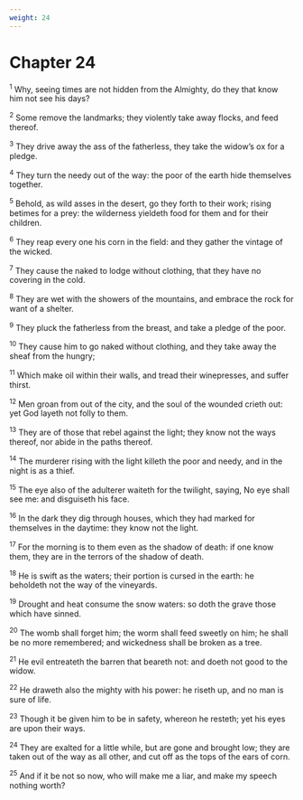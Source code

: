 ```yaml
---
weight: 24
---
```


# Chapter 24

<sup>1</sup> Why, seeing times are not hidden from the Almighty, do they that know him not see his days? 

<sup>2</sup> Some remove the landmarks; they violently take away flocks, and feed thereof. 

<sup>3</sup> They drive away the ass of the fatherless, they take the widow’s ox for a pledge. 

<sup>4</sup> They turn the needy out of the way: the poor of the earth hide themselves together. 

<sup>5</sup> Behold, as wild asses in the desert, go they forth to their work; rising betimes for a prey: the wilderness yieldeth food for them and for their children. 

<sup>6</sup> They reap every one his corn in the field: and they gather the vintage of the wicked. 

<sup>7</sup> They cause the naked to lodge without clothing, that they have no covering in the cold. 

<sup>8</sup> They are wet with the showers of the mountains, and embrace the rock for want of a shelter. 

<sup>9</sup> They pluck the fatherless from the breast, and take a pledge of the poor. 

<sup>10</sup> They cause him to go naked without clothing, and they take away the sheaf from the hungry; 

<sup>11</sup> Which make oil within their walls, and tread their winepresses, and suffer thirst. 

<sup>12</sup> Men groan from out of the city, and the soul of the wounded crieth out: yet God layeth not folly to them. 

<sup>13</sup> They are of those that rebel against the light; they know not the ways thereof, nor abide in the paths thereof. 

<sup>14</sup> The murderer rising with the light killeth the poor and needy, and in the night is as a thief. 

<sup>15</sup> The eye also of the adulterer waiteth for the twilight, saying, No eye shall see me: and disguiseth his face. 

<sup>16</sup> In the dark they dig through houses, which they had marked for themselves in the daytime: they know not the light. 

<sup>17</sup> For the morning is to them even as the shadow of death: if one know them, they are in the terrors of the shadow of death. 

<sup>18</sup> He is swift as the waters; their portion is cursed in the earth: he beholdeth not the way of the vineyards. 

<sup>19</sup> Drought and heat consume the snow waters: so doth the grave those which have sinned. 

<sup>20</sup> The womb shall forget him; the worm shall feed sweetly on him; he shall be no more remembered; and wickedness shall be broken as a tree. 

<sup>21</sup> He evil entreateth the barren that beareth not: and doeth not good to the widow. 

<sup>22</sup> He draweth also the mighty with his power: he riseth up, and no man is sure of life. 

<sup>23</sup> Though it be given him to be in safety, whereon he resteth; yet his eyes are upon their ways. 

<sup>24</sup> They are exalted for a little while, but are gone and brought low; they are taken out of the way as all other, and cut off as the tops of the ears of corn. 

<sup>25</sup> And if it be not so now, who will make me a liar, and make my speech nothing worth? 


